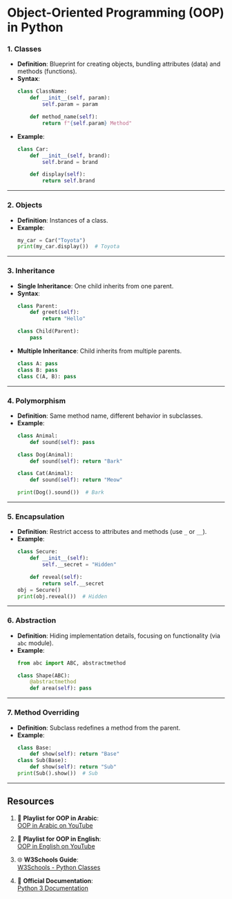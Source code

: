 # **Object-Oriented Programming (OOP) in Python**

### **1. Classes**
- **Definition**: Blueprint for creating objects, bundling attributes (data) and methods (functions).
- **Syntax**:
  ```python
  class ClassName:
      def __init__(self, param):
          self.param = param

      def method_name(self):
          return f"{self.param} Method"
  ```
- **Example**:
  ```python
  class Car:
      def __init__(self, brand):
          self.brand = brand

      def display(self):
          return self.brand
  ```

---

### **2. Objects**
- **Definition**: Instances of a class.
- **Example**:
  ```python
  my_car = Car("Toyota")
  print(my_car.display())  # Toyota
  ```

---

### **3. Inheritance**
- **Single Inheritance**: One child inherits from one parent.
- **Syntax**:
  ```python
  class Parent:
      def greet(self):
          return "Hello"

  class Child(Parent):
      pass
  ```
- **Multiple Inheritance**: Child inherits from multiple parents.
  ```python
  class A: pass
  class B: pass
  class C(A, B): pass
  ```

---

### **4. Polymorphism**
- **Definition**: Same method name, different behavior in subclasses.
- **Example**:
  ```python
  class Animal:
      def sound(self): pass

  class Dog(Animal):
      def sound(self): return "Bark"

  class Cat(Animal):
      def sound(self): return "Meow"

  print(Dog().sound())  # Bark
  ```

---

### **5. Encapsulation**
- **Definition**: Restrict access to attributes and methods (use `_` or `__`).
- **Example**:
  ```python
  class Secure:
      def __init__(self):
          self.__secret = "Hidden"

      def reveal(self):
          return self.__secret
  obj = Secure()
  print(obj.reveal())  # Hidden
  ```

---

### **6. Abstraction**
- **Definition**: Hiding implementation details, focusing on functionality (via `abc` module).
- **Example**:
  ```python
  from abc import ABC, abstractmethod

  class Shape(ABC):
      @abstractmethod
      def area(self): pass
  ```

---

### **7. Method Overriding**
- **Definition**: Subclass redefines a method from the parent.
- **Example**:
  ```python
  class Base:
      def show(self): return "Base"
  class Sub(Base):
      def show(self): return "Sub"
  print(Sub().show())  # Sub
  ```

---

## **Resources**  

1. 🎥 **Playlist for OOP in Arabic**:  
   [OOP in Arabic on YouTube](https://youtube.com/playlist?list=PLUgz8T_NoattU54gGARPXPmmawQNl-1_T&si=iWtCSY7aD8pmublm)

2. 🎥 **Playlist for OOP in English**:  
   [OOP in English on YouTube](https://youtube.com/playlist?list=PL-osiE80TeTsqhIuOqKhwlXsIBIdSeYtc&si=Nri-oOE6MNmKxIdt) 

3. 🌐 **W3Schools Guide**:  
   [W3Schools - Python Classes](https://www.w3schools.com/python/python_classes.asp)  

4. 📖 **Official Documentation**:  
   [Python 3 Documentation](https://docs.python.org/3/)  
 
